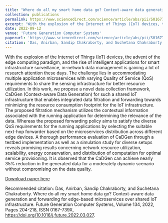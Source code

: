 ```yaml
---
title: "Where do all my smart home data go? Context-aware data generation and forwarding for edge-based microservices over shared IoT infrastructure"
collection: publications
permalink: https://www.sciencedirect.com/science/article/abs/pii/S0167739X22001029
excerpt: 'With the explosion of the Internet of Things (IoT) devices, the advent of the edge computing paradigm, and the rise of intelligent applications for smart infrastructure surveillance, in-network data management is gaining a lot of research attention these days. The challenge lies in accommodating multiple application microservices with varying Quality of Service (QoS) requirements to share the sensing infrastructure for better resource utilization. In this work, we propose a novel data collection framework, CaDGen (Context-aware Data Generation) for such a shared IoT infrastructure that enables integrated data filtration and forwarding towards minimizing the resource consumption footprint for the IoT infrastructure. The proposed filtration mechanism utilizes the contextual information associated with the running application for determining the relevance of the data. Whereas the proposed forwarding policy aims to satisfy the diverse QoS requirements for the running applications by selecting the suitable next-hop forwarder based on the microservices distribution across different edge devices. A thorough performance evaluation of CaDGen through a testbed implementation as well as a simulation study for diverse setups reveals promising results concerning network resource utilization, scalability, energy conservation, and distribution of computation for optimal service provisioning. It is observed that the CaDGen can achieve nearly 35% reduction in the generated data for a moderately dynamic scenario without compromising on the data quality.'
date: 2022-09-12
venue: 'Future Generation Computer Systems'
paperurl: 'https://www.sciencedirect.com/science/article/abs/pii/S0167739X22001029'
citation: 'Das, Anirban, Sandip Chakraborty, and Suchetana Chakraborty. Where do all my smart home data go? Context-aware data generation and forwarding for edge-based microservices over shared IoT infrastructure. Future Generation Computer Systems, Volume 134, 2022, Pages 204-218, ISSN 0167-739X, https://doi.org/10.1016/j.future.2022.03.027.'
---
```

With the explosion of the Internet of Things (IoT) devices, the advent of the edge computing paradigm, and the rise of intelligent applications for smart infrastructure surveillance, in-network data management is gaining a lot of research attention these days. The challenge lies in accommodating multiple application microservices with varying Quality of Service (QoS) requirements to share the sensing infrastructure for better resource utilization. In this work, we propose a novel data collection framework, CaDGen (Context-aware Data Generation) for such a shared IoT infrastructure that enables integrated data filtration and forwarding towards minimizing the resource consumption footprint for the IoT infrastructure. The proposed filtration mechanism utilizes the contextual information associated with the running application for determining the relevance of the data. Whereas the proposed forwarding policy aims to satisfy the diverse QoS requirements for the running applications by selecting the suitable next-hop forwarder based on the microservices distribution across different edge devices. A thorough performance evaluation of CaDGen through a testbed implementation as well as a simulation study for diverse setups reveals promising results concerning network resource utilization, scalability, energy conservation, and distribution of computation for optimal service provisioning. It is observed that the CaDGen can achieve nearly 35% reduction in the generated data for a moderately dynamic scenario without compromising on the data quality.

[Download paper here](https://www.sciencedirect.com/science/article/abs/pii/S0167739X22001029)

Recommended citation: Das, Anirban, Sandip Chakraborty, and Suchetana Chakraborty. Where do all my smart home data go? Context-aware data generation and forwarding for edge-based microservices over shared IoT infrastructure. Future Generation Computer Systems, Volume 134, 2022, Pages 204-218, ISSN 0167-739X, https://doi.org/10.1016/j.future.2022.03.027. 
